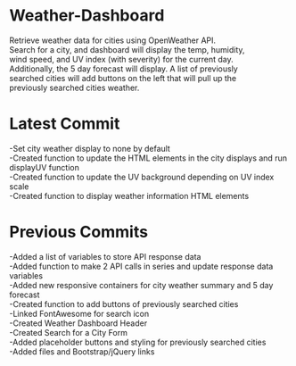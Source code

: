 # Weather-Dashboard  
Retrieve weather data for cities using OpenWeather API.  
Search for a city, and dashboard will display the temp, humidity,  
wind speed, and UV index (with severity) for the current day.  
Additionally, the 5 day forecast will display.  A list of previously  
searched cities will add buttons on the left that will pull up the  
previously searched cities weather. 

# Latest Commit  
-Set city weather display to none by default  
-Created function to update the HTML elements in the city displays and run displayUV function  
-Created function to update the UV background depending on UV index scale  
-Created function to display weather information HTML elements  

# Previous Commits  
-Added a list of variables to store API response data  
-Added function to make 2 API calls in series and update response data variables  
-Added new responsive containers for city weather summary and 5 day forecast  
-Created function to add buttons of previously searched cities  
-Linked FontAwesome for search icon  
-Created Weather Dashboard Header  
-Created Search for a City Form  
-Added placeholder buttons and styling for previously searched cities  
-Added files and Bootstrap/jQuery links  